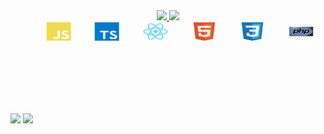 <div align="center">
  <a href="https://github.com/Alejocabeza">
  <img height="180em" src="https://github-readme-stats.vercel.app/api?username=Alejocabeza&show_icons=true&theme=gruvbox&include_all_commits=true&count_private=true"/>
  <img height="180em" src="https://github-readme-stats.vercel.app/api/top-langs/?username=Alejocabeza&layout=compact&langs_count=7&theme=gruvbox"/>
</div>
<div style="display: flex; width:100%; height: 100px; justify-content:space-around;" aling='center'><br>
  <img align="left" alt="Alejo-Js" height="30" width="40" src="https://raw.githubusercontent.com/devicons/devicon/master/icons/javascript/javascript-plain.svg">
  <img align="left" alt="Alejo-Ts" height="30" width="40" src="https://raw.githubusercontent.com/devicons/devicon/master/icons/typescript/typescript-plain.svg">
  <img align="left" alt="Alejo-React" height="30" width="40" src="https://raw.githubusercontent.com/devicons/devicon/master/icons/react/react-original.svg">
  <img align="left" alt="Alejo-HTML" height="30" width="40" src="https://raw.githubusercontent.com/devicons/devicon/master/icons/html5/html5-original.svg">
  <img align="left" alt="Alejo-CSS" height="30" width="40" src="https://raw.githubusercontent.com/devicons/devicon/master/icons/css3/css3-original.svg">
  <img align="left" alt="Alejo-Php" height="30" width="40" src="https://raw.githubusercontent.com/devicons/devicon/master/icons/php/php-original.svg">
</div>
<br>

##

<div>
  <a href="https://www.instagram.com/alejocabezaof/" target="_blank"><img src="https://img.shields.io/badge/-Instagram-%23E4405F?style=for-the-badge&logo=instagram&logoColor=white" target="_blank"></a>
  <a href="https://www.linkedin.com/in/alejandro-sajaju-97b289240/" target="_blank"><img src="https://img.shields.io/badge/-LinkedIn-%230077B5?style=for-the-badge&logo=linkedin&logoColor=white" target="_blank"></a>
</div>